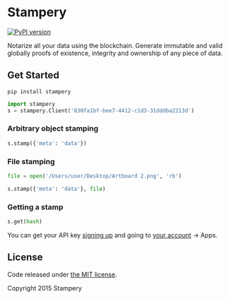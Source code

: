 Stampery
=======
[![PyPI version](https://badge.fury.io/py/stampery.svg)](https://badge.fury.io/py/stampery)

Notarize all your data using the blockchain. Generate immutable and valid globally proofs of existence, integrity and ownership of any piece of data.

## Get Started

```
pip install stampery
```

```python
import stampery
s = stampery.Client('830fa1bf-bee7-4412-c1d3-31dddba2213d')
```

### Arbitrary object stamping
```python
s.stamp({'meta': 'data'})
```
### File stamping
```python
file = open('/Users/user/Desktop/Artboard 2.png', 'rb')

s.stamp({'meta': 'data'}, file)
```
### Getting a stamp
```python
s.get(hash)
```

You can get your API key [signing up](https://stampery.com/signup) and going to [your account](https://stampery.com/account) -> Apps.

## License

Code released under [the MIT license](https://github.com/stampery/node/blob/master/LICENSE).

Copyright 2015 Stampery
